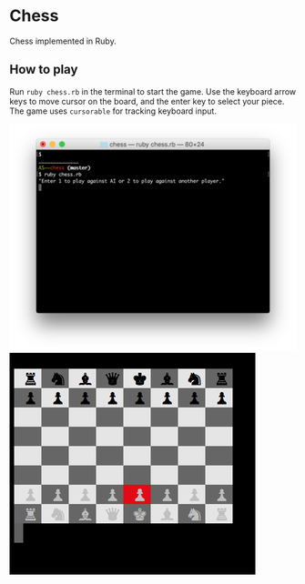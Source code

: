 # Chess

Chess implemented in Ruby.

## How to play
Run `ruby chess.rb` in the terminal to start the game. Use the keyboard arrow keys to move cursor on the board, and the enter key to select your piece. The game uses `cursorable` for tracking keyboard input.

![start](./docs/start.png)
![game](./docs/game.png)
